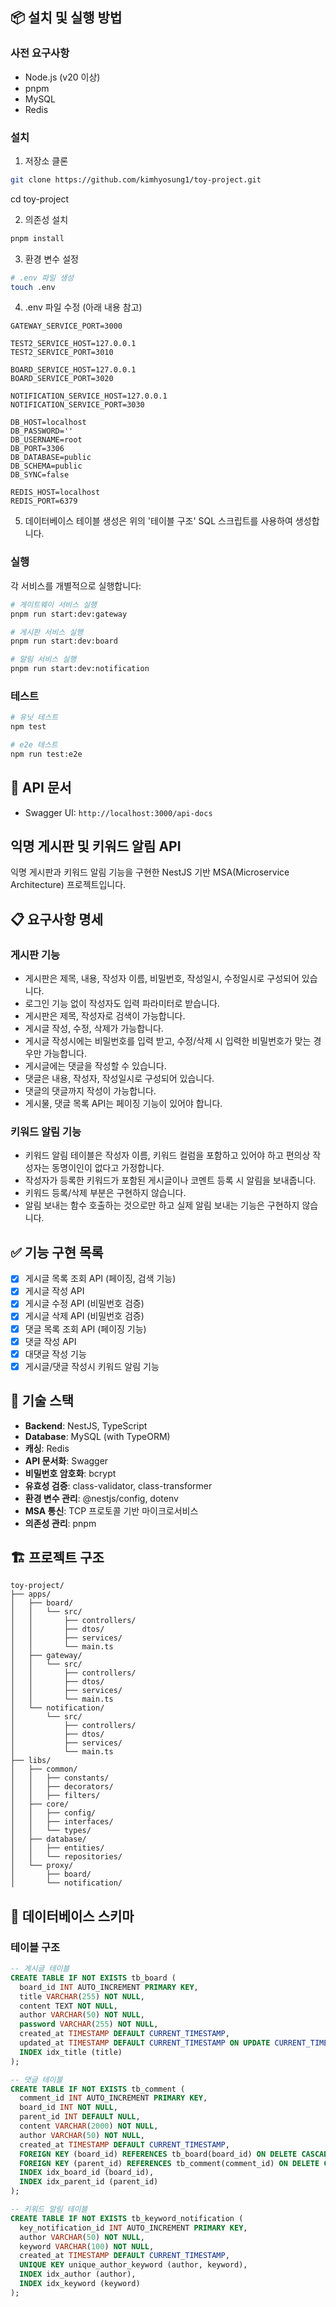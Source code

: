 ## 📦 설치 및 실행 방법

### 사전 요구사항

- Node.js (v20 이상)
- pnpm
- MySQL
- Redis

### 설치

1. 저장소 클론

```bash
git clone https://github.com/kimhyosung1/toy-project.git
```

cd toy-project

2. 의존성 설치

```bash
pnpm install
```

3. 환경 변수 설정

```bash
# .env 파일 생성
touch .env
```

4. .env 파일 수정 (아래 내용 참고)

```
GATEWAY_SERVICE_PORT=3000

TEST2_SERVICE_HOST=127.0.0.1
TEST2_SERVICE_PORT=3010

BOARD_SERVICE_HOST=127.0.0.1
BOARD_SERVICE_PORT=3020

NOTIFICATION_SERVICE_HOST=127.0.0.1
NOTIFICATION_SERVICE_PORT=3030

DB_HOST=localhost
DB_PASSWORD=''
DB_USERNAME=root
DB_PORT=3306
DB_DATABASE=public
DB_SCHEMA=public
DB_SYNC=false

REDIS_HOST=localhost
REDIS_PORT=6379
```

5. 데이터베이스 테이블 생성은 위의 '테이블 구조' SQL 스크립트를 사용하여 생성합니다.

### 실행

각 서비스를 개별적으로 실행합니다:

```bash
# 게이트웨이 서비스 실행
pnpm run start:dev:gateway

# 게시판 서비스 실행
pnpm run start:dev:board

# 알림 서비스 실행
pnpm run start:dev:notification
```

### 테스트

```bash
# 유닛 테스트
npm test
```

```bash
# e2e 테스트
npm run test:e2e
```

## 📝 API 문서

- Swagger UI: `http://localhost:3000/api-docs`

## 익명 게시판 및 키워드 알림 API

익명 게시판과 키워드 알림 기능을 구현한 NestJS 기반 MSA(Microservice Architecture) 프로젝트입니다.

## 📋 요구사항 명세

### 게시판 기능

- 게시판은 제목, 내용, 작성자 이름, 비밀번호, 작성일시, 수정일시로 구성되어 있습니다.
- 로그인 기능 없이 작성자도 입력 파라미터로 받습니다.
- 게시판은 제목, 작성자로 검색이 가능합니다.
- 게시글 작성, 수정, 삭제가 가능합니다.
- 게시글 작성시에는 비밀번호를 입력 받고, 수정/삭제 시 입력한 비밀번호가 맞는 경우만 가능합니다.
- 게시글에는 댓글을 작성할 수 있습니다.
- 댓글은 내용, 작성자, 작성일시로 구성되어 있습니다.
- 댓글의 댓글까지 작성이 가능합니다.
- 게시물, 댓글 목록 API는 페이징 기능이 있어야 합니다.

### 키워드 알림 기능

- 키워드 알림 테이블은 작성자 이름, 키워드 컬럼을 포함하고 있어야 하고 편의상 작성자는 동명이인이 없다고 가정합니다.
- 작성자가 등록한 키워드가 포함된 게시글이나 코멘트 등록 시 알림을 보내줍니다.
- 키워드 등록/삭제 부분은 구현하지 않습니다.
- 알림 보내는 함수 호출하는 것으로만 하고 실제 알림 보내는 기능은 구현하지 않습니다.

## ✅ 기능 구현 목록

- [x] 게시글 목록 조회 API (페이징, 검색 기능)
- [x] 게시글 작성 API
- [x] 게시글 수정 API (비밀번호 검증)
- [x] 게시글 삭제 API (비밀번호 검증)
- [x] 댓글 목록 조회 API (페이징 기능)
- [x] 댓글 작성 API
- [x] 대댓글 작성 기능
- [x] 게시글/댓글 작성시 키워드 알림 기능

## 🚀 기술 스택

- **Backend**: NestJS, TypeScript
- **Database**: MySQL (with TypeORM)
- **캐싱**: Redis
- **API 문서화**: Swagger
- **비밀번호 암호화**: bcrypt
- **유효성 검증**: class-validator, class-transformer
- **환경 변수 관리**: @nestjs/config, dotenv
- **MSA 통신**: TCP 프로토콜 기반 마이크로서비스
- **의존성 관리**: pnpm

## 🏗 프로젝트 구조

```
toy-project/
├── apps/
│   ├── board/
│   │   └── src/
│   │       ├── controllers/
│   │       ├── dtos/
│   │       ├── services/
│   │       └── main.ts
│   ├── gateway/
│   │   └── src/
│   │       ├── controllers/
│   │       ├── dtos/
│   │       ├── services/
│   │       └── main.ts
│   └── notification/
│       └── src/
│           ├── controllers/
│           ├── dtos/
│           ├── services/
│           └── main.ts
├── libs/
│   ├── common/
│   │   ├── constants/
│   │   ├── decorators/
│   │   ├── filters/
│   ├── core/
│   │   ├── config/
│   │   ├── interfaces/
│   │   └── types/
│   ├── database/
│   │   ├── entities/
│   │   └── repositories/
│   └── proxy/
│       ├── board/
│       └── notification/
```

## 💾 데이터베이스 스키마

### 테이블 구조

```sql
-- 게시글 테이블
CREATE TABLE IF NOT EXISTS tb_board (
  board_id INT AUTO_INCREMENT PRIMARY KEY,
  title VARCHAR(255) NOT NULL,
  content TEXT NOT NULL,
  author VARCHAR(50) NOT NULL,
  password VARCHAR(255) NOT NULL,
  created_at TIMESTAMP DEFAULT CURRENT_TIMESTAMP,
  updated_at TIMESTAMP DEFAULT CURRENT_TIMESTAMP ON UPDATE CURRENT_TIMESTAMP,
  INDEX idx_title (title)
);

-- 댓글 테이블
CREATE TABLE IF NOT EXISTS tb_comment (
  comment_id INT AUTO_INCREMENT PRIMARY KEY,
  board_id INT NOT NULL,
  parent_id INT DEFAULT NULL,
  content VARCHAR(2000) NOT NULL,
  author VARCHAR(50) NOT NULL,
  created_at TIMESTAMP DEFAULT CURRENT_TIMESTAMP,
  FOREIGN KEY (board_id) REFERENCES tb_board(board_id) ON DELETE CASCADE,
  FOREIGN KEY (parent_id) REFERENCES tb_comment(comment_id) ON DELETE CASCADE,
  INDEX idx_board_id (board_id),
  INDEX idx_parent_id (parent_id)
);

-- 키워드 알림 테이블
CREATE TABLE IF NOT EXISTS tb_keyword_notification (
  key_notification_id INT AUTO_INCREMENT PRIMARY KEY,
  author VARCHAR(50) NOT NULL,
  keyword VARCHAR(100) NOT NULL,
  created_at TIMESTAMP DEFAULT CURRENT_TIMESTAMP,
  UNIQUE KEY unique_author_keyword (author, keyword),
  INDEX idx_author (author),
  INDEX idx_keyword (keyword)
);
```
